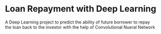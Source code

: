 # Loan Repayment with Deep Learning
 A Deep Learning project to predict the ability of future borrower to repay the loan back to the investor with the help of Convolutional Nueral Network
